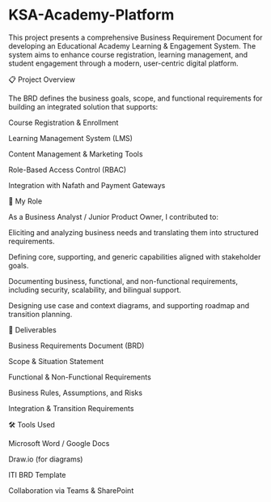 # KSA-Academy-Platform
This project presents a comprehensive Business Requirement Document for developing an Educational Academy Learning & Engagement System.
The system aims to enhance course registration, learning management, and student engagement through a modern, user-centric digital platform.

📋 Project Overview

The BRD defines the business goals, scope, and functional requirements for building an integrated solution that supports:

Course Registration & Enrollment

Learning Management System (LMS)

Content Management & Marketing Tools

Role-Based Access Control (RBAC)

Integration with Nafath and Payment Gateways

🧠 My Role

As a Business Analyst / Junior Product Owner, I contributed to:

Eliciting and analyzing business needs and translating them into structured requirements.

Defining core, supporting, and generic capabilities aligned with stakeholder goals.

Documenting business, functional, and non-functional requirements, including security, scalability, and bilingual support.

Designing use case and context diagrams, and supporting roadmap and transition planning.

🧾 Deliverables

Business Requirements Document (BRD)

Scope & Situation Statement

Functional & Non-Functional Requirements

Business Rules, Assumptions, and Risks

Integration & Transition Requirements

🛠️ Tools Used

Microsoft Word / Google Docs

Draw.io (for diagrams)

ITI BRD Template

Collaboration via Teams & SharePoint
